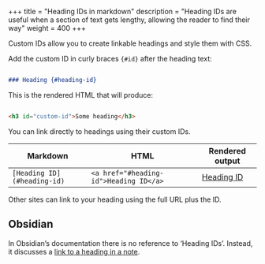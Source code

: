 +++
title = "Heading IDs in markdown"
description = "Heading IDs are useful when a section of text gets lengthy, allowing the reader to find their way"
weight = 400
+++

Custom IDs allow you to create linkable headings and style them with CSS.

Add the custom ID in curly braces `{#id}` after the heading text:

```markdown

### Heading {#heading-id}

```

This is the rendered HTML that will produce:

```html

<h3 id="custom-id">Some heading</h3>

```

You can link directly to headings using their custom IDs.

| Markdown                    | HTML                                   | Rendered output                      |
| --------------------------- | -------------------------------------- | ------------------------------------ |
| `[Heading ID](#heading-id)` | `<a href="#heading-id">Heading ID</a>` | <a href="#heading-id">Heading ID</a> |

Other sites can link to your heading using the full URL plus the ID.

## Obsidian

In Obsidian’s documentation there is no reference to ‘Heading IDs’. Instead, it discusses a [link to a heading in a note](https://help.obsidian.md/links#Link+to+a+heading+in+a+note).